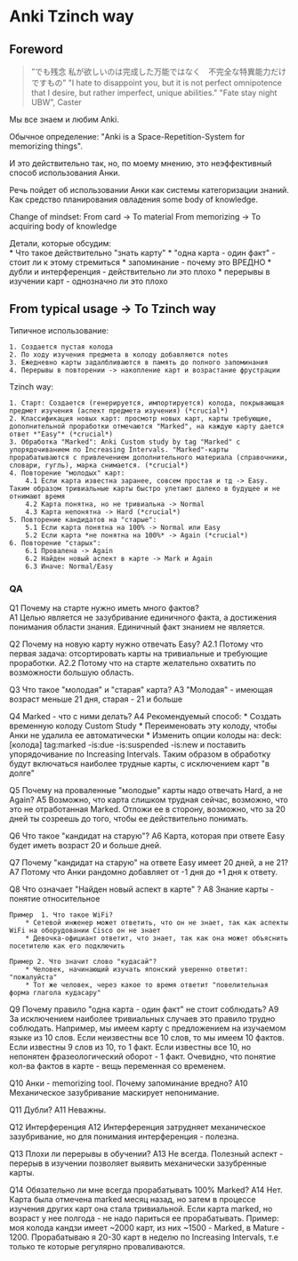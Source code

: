 # Anki Tzinch way

## Foreword

> ”でも残念 私が欲しいのは完成した万能ではなく　不完全な特異能力だけですもの”
> "I hate to disappoint you, but it is not perfect omnipotence that I desire, but rather imperfect, unique abilities."
> "Fate stay night UBW", Caster
 

Мы все знаем и любим Anki.

Обычное определение: "Anki is a Space-Repetition-System for memorizing things".

И это действительно так, но, по моему мнению, это неэффективный способ использования Анки.

Речь пойдет об использовании Анки как системы категоризации знаний.
Как средство планирования овладения some body of knowledge.

Change of mindset:
	From card -> To material
	From memorizing -> To acquiring body of knowledge
	
	
Детали, которые обсудим: 	
	* Что такое действительно "знать карту"
	* "одна карта - один факт" - стоит ли к этому стремиться
	* запоминание - почему это ВРЕДНО
	* дубли и интерференция - действительно ли это плохо
	* перерывы в изучении карт - однозначно ли это плохо

## From typical usage -> To Tzinch way

Типичное использование:
	
	1. Создается пустая колода
	2. По ходу изучения предмета в колоду добавляются notes
	3. Ежедневно карты задалбливаются в память до полного запоминания
	4. Перерывы в повторении -> накопление карт и возрастание фрустрации
		
Tzinch way:
	
	1. Старт: Создается (генерируется, импортируется) колода, покрывающая предмет изучения (аспект предмета изучения) (*crucial*)
	2. Классификация новых карт: просмотр новых карт, карты требующие, дополнительной проработки отмечаются "Marked", на каждую карту дается ответ *"Easy"* (*crucial*)
	3. Обработка "Marked": Anki Custom study by tag "Marked" с упорядочиванием по Increasing Intervals. "Marked"-карты прорабатываются с привлечением дополнительного материала (справочники, словари, гугль), марка снимается. (*crucial*)
	4. Повторение "молодых" карт:
		4.1 Если карта известна заранее, совсем простая и тд -> Easy. Таким образом тривиальные карты быстро улетают далеко в будущее и не отнимают время
		4.2 Карта понятна, но не тривиальна -> Normal
		4.3 Карта непонятна -> Hard (*crucial*)
	5. Повторение кандидатов на "старые": 
		5.1 Если карта понятна на 100% -> Normal или Easy
		5.2 Если карта *не понятна на 100%* -> Again (*crucial*)
	6. Повторение "старых": 
		6.1 Провалена -> Again
		6.2 Найден новый аспект в карте -> Mark и Again
		6.3 Иначе: Normal/Easy

### QA

Q1 Почему на старте нужно иметь много фактов?	
A1 Целью является не зазубривание единичного факта, а достижения понимания области знания.
	Единичный факт знанием не является.
	
Q2 Почему на новую карту нужно отвечать Easy?
A2.1 Потому что первая задача: отсортировать карты на тривиальные и требующие проработки.
A2.2 Потому что на старте желательно охватить по возможности большую область.

Q3 Что такое "молодая" и "старая" карта?
A3 "Молодая" - имеющая возраст меньше 21 дня, старая - 21 и больше

Q4 Marked - что с ними делать?
A4 Рекомендуемый способ: 
	* Создать временную колоду Custom Study
	* Переименовать эту колоду, чтобы Анки не удалила ее автоматически
	* Изменить опции колоды на: deck:[колода] tag:marked -is:due -is:suspended -is:new и поставить упорядочивание по Increasing Intervals.
	  Таким образом в обработку будут включаться наиболее трудные карты, с исключением карт "в долге"

Q5 Почему на проваленные "молодые" карты надо отвечать Hard, а не Again?
A5 Возможно, что карта слишком трудная сейчас, возможно, что это не отработанная Marked. Отложи ее в сторону, возможно, что за 20 дней ты созреешь до того, чтобы ее действительно понимать.

Q6 Что такое "кандидат на старую"?
A6 Карта, которая при ответе Easy будет иметь возраст 20 и больше дней.
   
Q7 Почему "кандидат на старую" на ответе Easy имеет 20 дней, а не 21?
A7 Потому что Анки рандомно добавляет от -1 дня до +1 дня к ответу.

Q8 Что означает "Найден новый аспект в карте" ?
A8 Знание карты - понятие относительное
	
	Пример	1. Что такое WiFi?
		* Сетевой инженер может ответить, что он не знает, так как аспекты WiFi на оборудовании Cisco он не знает
		* Девочка-официант ответит, что знает, так как она может объяснить посетителю как его подключить
		
	Пример 2. Что значит слово "кудасай"?
		* Человек, начинающий изучать японский уверенно ответит: "пожалуйста"
		* Тот же человек, через какое то время ответит "повелительная форма глагола кудасару"

Q9 Почему правило "одна карта - один факт" не стоит соблюдать?
A9 За исключением наиболее тривиальных случаев это правило трудно соблюдать. 
	Например, мы имеем карту с предложением на изучаемом языке из 10 слов. 
	Если неизвестны все 10 слов, то мы имеем 10 фактов.
	Если известны 9 слов из 10, то 1 факт.
	Если известны все 10, но непонятен фразеологический оборот - 1 факт.
	Очевидно, что понятие кол-ва фактов в карте - вещь переменная со временем.


Q10 Анки - memorizing tool. Почему запоминание вредно?
A10 Механическое зазубривание маскирует непонимание.

Q11 Дубли?
A11 Неважны.

Q12 Интерференция
A12 Интерференция затрудняет механическое зазубривание, но для понимания интерференция - полезна.

Q13 Плохи ли перерывы в обучении?
A13 Не всегда. Полезный аспект - перерыв в изучении позволяет выявить механически зазубренные карты.

Q14 Обязательно ли мне всегда прорабатывать 100% Marked?
A14 Нет. Карта была отмечена marked месяц назад, но затем в процессе изучения других карт она стала тривиальной.
	Если карта marked, но возраст у нее полгода - не надо париться ее прорабатывать.
	Пример: моя колода кандзи имеет ~2000 карт, из них ~1500 - Marked, в Mature - 1200. Прорабатываю я 20-30 карт в неделю по Increasing Intervals, т.е только те которые регулярно проваливаются.
	

